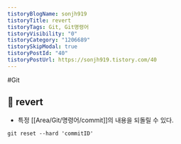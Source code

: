 ```yaml
---
tistoryBlogName: sonjh919
tistoryTitle: revert
tistoryTags: Git, Git명령어
tistoryVisibility: "0"
tistoryCategory: "1206689"
tistorySkipModal: true
tistoryPostId: "40"
tistoryPostUrl: https://sonjh919.tistory.com/40
---
```

#Git 
## 🌈 revert
+ 특정 [[Area/Git/명령어/commit]]의 내용을 되돌릴 수 있다.
```dos
git reset --hard 'commitID'
```

